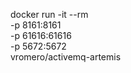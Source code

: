 docker run -it --rm \
  -p 8161:8161 \
  -p 61616:61616 \
  -p 5672:5672 \
  vromero/activemq-artemis

